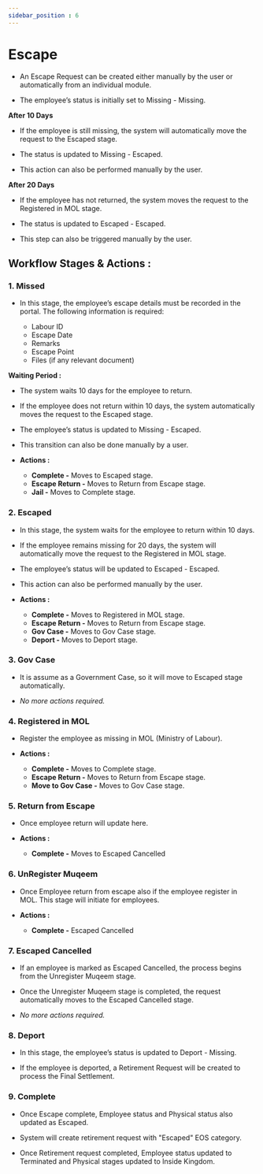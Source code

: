 ```yaml
---
sidebar_position : 6
---
```


# Escape

  - An Escape Request can be created either manually by the user or automatically from an individual module.

  - The employee’s status is initially set to Missing - Missing.

**After 10 Days**

  - If the employee is still missing, the system will automatically move the request to the Escaped stage.

  - The status is updated to Missing - Escaped.

  - This action can also be performed manually by the user.

**After 20 Days**

  - If the employee has not returned, the system moves the request to the Registered in MOL stage.

  - The status is updated to Escaped - Escaped.

  - This step can also be triggered manually by the user.

## Workflow Stages & Actions :

### 1. Missed

  - In this stage, the employee’s escape details must be recorded in the portal. The following information is required:

    - Labour ID
    - Escape Date
    - Remarks
    - Escape Point
    - Files (if any relevant document)

**Waiting Period :**

  - The system waits 10 days for the employee to return.

  - If the employee does not return within 10 days, the system automatically moves the request to the Escaped stage.

  - The employee’s status is updated to Missing - Escaped.

  - This transition can also be done manually by a user.

  - **Actions :**
    - **Complete -** Moves to Escaped stage.
    - **Escape Return -** Moves to Return from Escape stage.
    - **Jail -** Moves to Complete stage.

### 2. Escaped

  - In this stage, the system waits for the employee to return within 10 days.

  - If the employee remains missing for 20 days, the system will automatically move the request to the Registered in MOL stage.

  - The employee’s status will be updated to Escaped - Escaped.

  - This action can also be performed manually by the user.

  - **Actions :**
    - **Complete -** Moves to Registered in MOL stage.
    - **Escape Return -** Moves to Return from Escape stage.
    - **Gov Case -** Moves to Gov Case stage.
    - **Deport -** Moves to Deport stage.

### 3. Gov Case

  - It is assume as a Government Case, so it will move to Escaped stage automatically.

  - _No more actions required._

### 4. Registered in MOL

  - Register the employee as missing in MOL (Ministry of Labour).

  - **Actions :**
    - **Complete -** Moves to Complete stage.
    - **Escape Return -** Moves to Return from Escape stage.
    - **Move to Gov Case -** Moves to Gov Case stage.

### 5. Return from Escape

  - Once employee return will update here.

  - **Actions :**
    - **Complete -** Moves to Escaped Cancelled

### 6. UnRegister Muqeem

  - Once Employee return from escape also if the employee register in MOL. This stage will initiate for employees.

  - **Actions :**
    - **Complete -** Escaped Cancelled

### 7. Escaped Cancelled

  - If an employee is marked as Escaped Cancelled, the process begins from the Unregister Muqeem stage.

  - Once the Unregister Muqeem stage is completed, the request automatically moves to the Escaped Cancelled stage.

  - _No more actions required._

### 8. Deport

  - In this stage, the employee’s status is updated to Deport - Missing.

  - If the employee is deported, a Retirement Request will be created to process the Final Settlement. 

### 9. Complete

  - Once Escape complete, Employee status and Physical status also updated as Escaped.

  - System will create retirement request with "Escaped" EOS category.

  - Once Retirement request completed, Employee status updated to Terminated and Physical stages updated to Inside Kingdom.